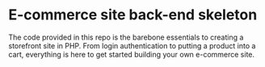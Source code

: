 # E-commerce site back-end skeleton

The code provided in this repo is the barebone essentials to creating a storefront site in PHP. From login authentication to putting a product into a cart, everything is here to get started building your own e-commerce site.
